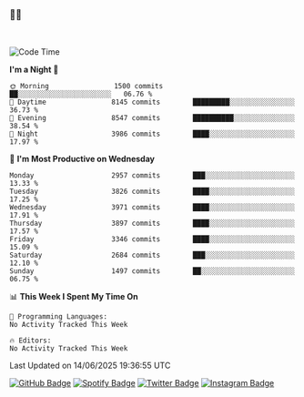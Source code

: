 ### 🤙🍺

<!-- <a href="https://github-readme-stats.vercel.app/api?username=hzak2xx&count_private=true&show_icons=true&theme=dracula">
  <img align="center" src="https://github-readme-stats.vercel.app/api?username=hzak2xx&count_private=true&show_icons=true&theme=dracula" />
</a>
</br> -->
</br>

<!--START_SECTION:waka-->
![Code Time](http://img.shields.io/badge/Code%20Time-4%2C209%20hrs%2040%20mins-blue)

**I'm a Night 🦉** 

```text
🌞 Morning                1500 commits        ██░░░░░░░░░░░░░░░░░░░░░░░   06.76 % 
🌆 Daytime                8145 commits        █████████░░░░░░░░░░░░░░░░   36.73 % 
🌃 Evening                8547 commits        ██████████░░░░░░░░░░░░░░░   38.54 % 
🌙 Night                  3986 commits        ████░░░░░░░░░░░░░░░░░░░░░   17.97 % 
```
📅 **I'm Most Productive on Wednesday** 

```text
Monday                   2957 commits        ███░░░░░░░░░░░░░░░░░░░░░░   13.33 % 
Tuesday                  3826 commits        ████░░░░░░░░░░░░░░░░░░░░░   17.25 % 
Wednesday                3971 commits        ████░░░░░░░░░░░░░░░░░░░░░   17.91 % 
Thursday                 3897 commits        ████░░░░░░░░░░░░░░░░░░░░░   17.57 % 
Friday                   3346 commits        ████░░░░░░░░░░░░░░░░░░░░░   15.09 % 
Saturday                 2684 commits        ███░░░░░░░░░░░░░░░░░░░░░░   12.10 % 
Sunday                   1497 commits        ██░░░░░░░░░░░░░░░░░░░░░░░   06.75 % 
```


📊 **This Week I Spent My Time On** 

```text
💬 Programming Languages: 
No Activity Tracked This Week

🔥 Editors: 
No Activity Tracked This Week
```


 Last Updated on 14/06/2025 19:36:55 UTC
<!--END_SECTION:waka-->

[![GitHub Badge](https://img.shields.io/badge/GitHub-100000?style=for-the-badge&logo=github&logoColor=white)](https://github.com/hzak2xx)
[![Spotify Badge](https://img.shields.io/badge/Spotify-1ED760?&style=for-the-badge&logo=spotify&logoColor=white)](https://open.spotify.com/user/uf90s6sbbh75a1mt44clkhkvf)
[![Twitter Badge](https://img.shields.io/badge/Twitter-1DA1F2?style=for-the-badge&logo=twitter&logoColor=white)](https://twitter.com/hzak2xx)
[![Instagram Badge](https://img.shields.io/badge/Instagram-E4405F?style=for-the-badge&logo=instagram&logoColor=white)](https://www.instagram.com/hzak2xx/)
